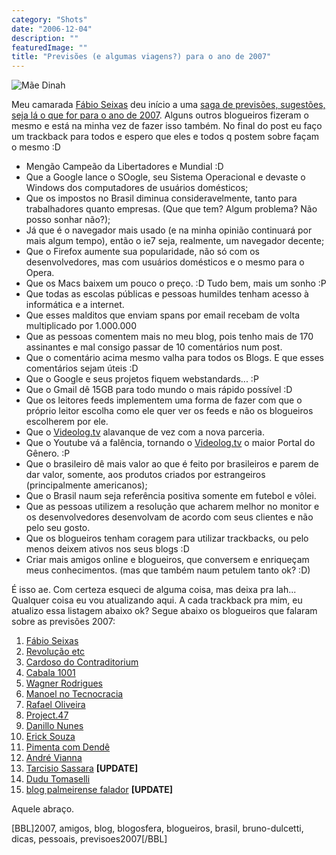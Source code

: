 ```yaml
---
category: "Shots"
date: "2006-12-04"
description: ""
featuredImage: ""
title: "Previsões (e algumas viagens?) para o ano de 2007"
---
```


![Mãe Dinah](http://www.brunodulcetti.com/imgs/maedinah.jpg)

Meu camarada [Fábio Seixas](http://blog.fabioseixas.com.br/) deu início a uma [saga de previsões, sugestões, seja lá o que for para o ano de 2007](http://blog.fabioseixas.com.br/archives/2006/12/2007.html). Alguns outros blogueiros fizeram o mesmo e está na minha vez de fazer isso também. No final do post eu faço um trackback para todos e espero que eles e todos q postem sobre façam o mesmo :D

- Mengão Campeão da Libertadores e Mundial :D
- Que a Google lance o SOogle, seu Sistema Operacional e devaste o Windows dos computadores de usuários domésticos;
- Que os impostos no Brasil diminua consideravelmente, tanto para trabalhadores quanto empresas. (Que que tem? Algum problema? Não posso sonhar não?);
- Já que é o navegador mais usado (e na minha opinião continuará por mais algum tempo), então o ie7 seja, realmente, um navegador decente;
- Que o Firefox aumente sua popularidade, não só com os desenvolvedores, mas com usuários domésticos e o mesmo para o Opera.
- Que os Macs baixem um pouco o preço. :D Tudo bem, mais um sonho :P
- Que todas as escolas públicas e pessoas humildes tenham acesso à informática e a internet.
- Que esses malditos que enviam spans por email recebam de volta multiplicado por 1.000.000
- Que as pessoas comentem mais no meu blog, pois tenho mais de 170 assinantes e mal consigo passar de 10 comentários num post.
- Que o comentário acima mesmo valha para todos os Blogs. E que esses comentários sejam úteis :D
- Que o Google e seus projetos fiquem webstandards... :P
- Que o Gmail dê 15GB para todo mundo o mais rápido possível :D
- Que os leitores feeds implementem uma forma de fazer com que o próprio leitor escolha como ele quer ver os feeds e não os blogueiros escolherem por ele.
- Que o [Videolog.tv](http://www.videolog.tv) alavanque de vez com a nova parceria.
- Que o Youtube vá a falência, tornando o [Videolog.tv](http://www.videolog.tv) o maior Portal do Gênero. :P
- Que o brasileiro dê mais valor ao que é feito por brasileiros e parem de dar valor, somente, aos produtos criados por estrangeiros (principalmente americanos);
- Que o Brasil naum seja referência positiva somente em futebol e vôlei.
- Que as pessoas utilizem a resolução que acharem melhor no monitor e os desenvolvedores desenvolvam de acordo com seus clientes e não pelo seu gosto.
- Que os blogueiros tenham coragem para utilizar trackbacks, ou pelo menos deixem ativos nos seus blogs :D
- Criar mais amigos online e blogueiros, que conversem e enriqueçam meus conhecimentos. (mas que também naum petulem tanto ok? :D)

É isso ae. Com certeza esqueci de alguma coisa, mas deixa pra lah... Qualquer coisa eu vou atualizando aqui. A cada trackback pra mim, eu atualizo essa listagem abaixo ok? Segue abaixo os blogueiros que falaram sobre as previsões 2007:

1. [Fábio Seixas](http://blog.fabioseixas.com.br/archives/2006/12/2007.html)
2. [Revolução etc](http://www.revolucao.etc.br/archives/previsoes-e-algumas-nem-tanto-para-2007/)
3. [Cardoso do Contraditorium](http://www.contraditorium.com/2006/12/02/previses-de-pai-cardoso-para-2007/)
4. [Cabala 1001](http://1001gatos.org/previsoes/)
5. [Wagner Rodrigues](http://www.wrodrigues.com/comentar.aspx?id=125)
6. [Manoel no Tecnocracia](http://www.tecnocracia.com.br/arquivos/previsoes2007)
7. [Rafael Oliveira](http://blog.dies-irae.us/arquivo/2006/12/05/previsoes-para-2007/)
8. [Project.47](http://project47.viscountbox.com/desejos-e-previsoes-para-2007/)
9. [Danillo Nunes](http://danillonunes.com/2006/12/06/previsoes-2007/)
10. [Erick Souza](http://www.ericksouza.com/previsoes-para-2007/)
11. [Pimenta com Dendê](http://www.pimentacomdende.com/2006/12/07/previsoes-e-projetos-para-2007/)
12. [André Vianna](http://andreviana.net/2006/novas-previsoes-para-o-velho-2007)
13. [Tarcisio Sassara](http://tarcisio.blog.br/2006/12/uma-unica-promessa/) **\[UPDATE\]**
14. [Dudu Tomaselli](http://www.dudutomaselli.com/o-que-vai-rolar-em-2007/)
15. [blog palmeirense falador](http://kadu.ducz.com/?p=603) **\[UPDATE\]**

Aquele abraço.

\[BBL\]2007, amigos, blog, blogosfera, blogueiros, brasil, bruno-dulcetti, dicas, pessoais, previsoes2007\[/BBL\]
